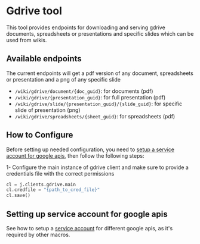 # Gdrive tool

This tool provides endpoints for downloading and serving gdrive documents, spreadsheets or presentations and specific slides which can be used from wikis.

## Available endpoints
The current endpoints will get a pdf version of any document, spreadsheets or presentation and a png of any specific slide

- `/wiki/gdrive/document/{doc_guid}`: for documents (pdf)
- `/wiki/gdrive/{presentation_guid}`: for full presentation (pdf)
- `/wiki/gdrive/slide/{presentation_guid}/{slide_guid}`: for specific slide of presentation (png)
- `/wiki/gdrive/spreadsheets/{sheet_guid}`: for spreadsheets (pdf)

## How to Configure
Before setting up needed configuration, you need to [setup a service account for google apis](#setting-up-service-account-for-google-apis), then follow the following steps:

1- Configure the main instance of gdrive client and make sure to provide a credentials file with the correct permissions

```python
cl = j.clients.gdrive.main
cl.credfile = "{path_to_cred_file}"
cl.save()
```

## Setting up service account for google apis

See how to setup a [service account](service_account.md) for different google apis, as it's required by other macros.


